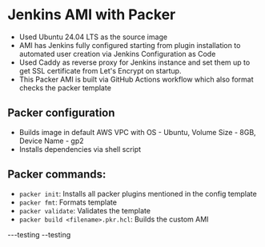 # Jenkins AMI with Packer

- Used Ubuntu 24.04 LTS as the source image  
- AMI has Jenkins fully configured starting from plugin installation to automated user creation via Jenkins Configuration as Code  
- Used Caddy as reverse proxy for Jenkins instance and set them up to get SSL certificate from Let's Encrypt on startup.
- This Packer AMI is built via GitHub Actions workflow which also format checks the packer template

## Packer configuration
- Builds image in default AWS VPC with OS - Ubuntu, Volume Size - 8GB, Device Name - gp2
- Installs dependencies via shell script

## Packer commands:  
- `packer init`: Installs all packer plugins mentioned in the config template
- `packer fmt`: Formats template
- `packer validate`: Validates the template
- `packer build <filename>.pkr.hcl`: Builds the custom AMI

---testing
--testing
